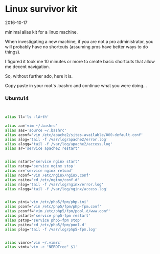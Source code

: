 Linux survivor kit
=======================
2016-10-17


minimal alias kit for a linux machine.



When investigating a new machine, if you are not a pro administrator, you will probably
have no shortcuts (assuming pros have better ways to do things).


I figured it took me 10 minutes or more to create basic shortcuts that allow me decent navigation.


So, without further ado, here it is.

Copy paste in your root's .bashrc and continue what you were doing...


### Ubuntu14

```bash


alias ll='ls -lArth'

alias aa='vim ~/.bashrc'
alias aas='source ~/.bashrc'
alias aconf='vim /etc/apache2/sites-available/000-default.conf'
alias alog='tail -f /var/log/apache2/error.log'
alias alogg='tail -f /var/log/apache2/access.log'
alias ar='service apache2 restart'


alias nstart='service nginx start'
alias nstop='service nginx stop'
alias nr='service nginx reload'
alias nconf='vim /etc/nginx/nginx.conf'
alias nsite='cd /etc/nginx/conf.d'
alias nlog='tail -f /var/log/nginx/error.log'
alias nlogg='tail -f /var/log/nginx/access.log'


alias pini='vim /etc/php5/fpm/php.ini'
alias pconf='vim /etc/php5/fpm/php-fpm.conf'
alias pconff='vim /etc/php5/fpm/pool.d/www.conf'
alias pstart='service php5-fpm restart'
alias pstop='service php5-fpm stop'
alias psite='cd /etc/php5/fpm/pool.d'
alias plog='tail -f /var/log/php5-fpm.log'


alias vimrc='vim ~/.vimrc'
alias vimt='vim -c "NERDTree" $1'

```



